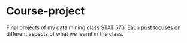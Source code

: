 # Course-project
Final projects of my data mining class STAT 576. Each post focuses on different aspects of what we learnt in the class. 
